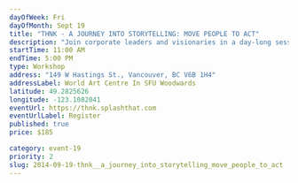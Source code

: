 ```yaml
---
dayOfWeek: Fri
dayOfMonth: Sept 19
title: "THNK - A JOURNEY INTO STORYTELLING: MOVE PEOPLE TO ACT"
description: "Join corporate leaders and visionaries in a day-long session to uncover storytelling techniques that harness your passion and purpose. Make new connections to the leaders in the community, practice innovation tactics, and walk away with the story you’ve been trying to tell."
startTime: 11:00 AM
endTime: 5:00 PM
type: Workshop
address: "149 W Hastings St., Vancouver, BC V6B 1H4"
addressLabel: World Art Centre In SFU Woodwards
latitude: 49.2825626
longitude: -123.1082041
eventUrl: https://thnk.splashthat.com
eventUrlLabel: Register
published: true
price: $185

category: event-19
priority: 2
slug: 2014-09-19-thnk__a_journey_into_storytelling_move_people_to_act
---
```

